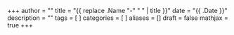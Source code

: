 +++
author = ""
title = "{{ replace .Name "-" " " | title }}"
date = "{{ .Date }}"
description = ""
tags = [
]
categories = [
]
aliases = []
draft = false
mathjax = true
+++